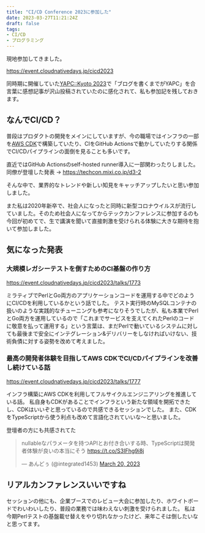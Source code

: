 ```yaml
---
title: "CI/CD Conference 2023に参加した"
date: 2023-03-27T11:21:24Z
draft: false
tags:
- CI/CD
- プログラミング
---
```


現地参加してきました。

https://event.cloudnativedays.jp/cicd2023

同時期に開催していた[YAPC::Kyoto 2023](https://yapcjapan.org/2023kyoto/)で「ブログを書くまでがYAPC」を合言葉に感想記事が沢山投稿されていたのに感化されて、私も参加記を残しておきます。

## なんでCI/CD？

普段はプロダクトの開発をメインにしていますが、今の職場ではインフラの一部を[AWS CDK](https://aws.amazon.com/jp/cdk/)で構築していたり、CIをGitHub Actionsで動かしていたりする関係でCI/CDパイプラインの面倒を見ることも多いです。

直近ではGitHub Actionsのself-hosted runner導入に一部関わったりしました。  
同僚が登壇した発表 → https://techcon.mixi.co.jp/d3-2

そんな中で、業界的なトレンドや新しい知見をキャッチアップしたいと思い参加しました。

また私は2020年新卒で、社会人になったと同時に新型コロナウイルスが流行していました。そのため社会人になってからテックカンファレンスに参加するのも今回が初めてで、生で講演を聞いて直接刺激を受けられる体験に大きな期待を抱いて参加しました。


## 気になった発表

### 大規模レガシーテストを倒すためのCI基盤の作り方

https://event.cloudnativedays.jp/cicd2023/talks/1773

ミラティブでPerlとGo両方のアプリケーションコードを運用する中でどのようにCI/CDを利用しているかという話でした。
テスト実行時のMySQLコンテナの扱いのような実践的なチューニングも参考になりそうでしたが、私も本業でPerlとGo両方を運用しているので「これまでサービスを支えてくれたPerlのコードに敬意を払って運用する」という言葉は、まだPerlで動いているシステムに対しても最後まで安全にインテグレーション&デリバリーをしなければいけない、技術負債に対する姿勢を改めて考えました。

### 最高の開発者体験を目指してAWS CDKでCI/CDパイプラインを改善し続けている話

https://event.cloudnativedays.jp/cicd2023/talks/1777

インフラ構築にAWS CDKを利用してフルサイクルエンジニアリングを推進している話。
私自身もCDKがあることでインフラという新たな領域を開拓できたし、CDKはいいぞと思っているので共感できるセッションでした。
また、CDKをTypeScriptから使う利点も改めて言語化されていいな〜と思いました。

登壇者の方にも共感されてた

<blockquote class="twitter-tweet"><p lang="ja" dir="ltr">nullableなパラメータを持つAPIとお付き合いする時、TypeScriptは開発者体験が良いの本当にそう <a href="https://t.co/S3IFhg9i8j">https://t.co/S3IFhg9i8j</a></p>&mdash; あんどぅ (@integrated1453) <a href="https://twitter.com/integrated1453/status/1637688964223205377?ref_src=twsrc%5Etfw">March 20, 2023</a></blockquote> <script async src="https://platform.twitter.com/widgets.js" charset="utf-8"></script>

## リアルカンファレンスいいですね

セッションの他にも、企業ブースでのレビュー大会に参加したり、ホワイトボードでわいわいしたり、普段の業務では味わえない刺激を受けられました。
私は今期Perlテストの基盤載せ替えをやり切れなかったけど、来年こそは倒したいなと思ってます。

